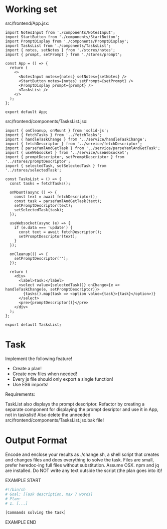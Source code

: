 # Working set

src/frontend/App.jsx:
```
import NotesInput from './components/NotesInput';
import StartButton from './components/StartButton';
import PromptDisplay from './components/PromptDisplay';
import TasksList from './components/TasksList';
import { notes, setNotes } from './stores/notes';
import { prompt, setPrompt } from './stores/prompt';

const App = () => {
  return (
    <>
      <NotesInput notes={notes} setNotes={setNotes} />
      <StartButton notes={notes} setPrompt={setPrompt} />
      <PromptDisplay prompt={prompt} />
      <TasksList />
    </>
  );
};

export default App;

```

src/frontend/components/TasksList.jsx:
```
import { onCleanup, onMount } from 'solid-js';
import { fetchTasks } from '../fetchTasks';
import { handleTaskChange } from '../service/handleTaskChange';
import { fetchDescriptor } from '../service/fetchDescriptor';
import { parseYamlAndGetTask } from '../service/parseYamlAndGetTask';
import { useWebsocket } from '../service/useWebsocket';
import { promptDescriptor, setPromptDescriptor } from '../stores/promptDescriptor';
import { selectedTask, setSelectedTask } from '../stores/selectedTask';

const TasksList = () => {
  const tasks = fetchTasks();

  onMount(async () => {
    const text = await fetchDescriptor();
    const task = parseYamlAndGetTask(text);
    setPromptDescriptor(text);
    setSelectedTask(task);
  });

  useWebsocket(async (e) => {
    if (e.data === 'update') {
      const text = await fetchDescriptor();
      setPromptDescriptor(text);
    }
  });

  onCleanup(() => {
    setPromptDescriptor('');
  });

  return (
    <div>
      <label>Task:</label>
      <select value={selectedTask()} onChange={e => handleTaskChange(e, setPromptDescriptor)}>
        {tasks().map(task => <option value={task}>{task}</option>)}
      </select>
      <pre>{promptDescriptor()}</pre>
    </div>
  );
};

export default TasksList;

```


# Task

Implement the following feature!

- Create a plan!
- Create new files when needed!
- Every js file should only export a single function!
- Use ES6 imports!

Requirements:

TaskList also displays the prompt descriptor. Refactor by creating a separate component for displaying the prompt desriptor and use it in App, not in taskslist! Also delete the unneeded src/frontend/components/TasksList.jsx.bak file!



# Output Format

Encode and enclose your results as ./change.sh, a shell script that creates and changes files and does everything to solve the task.
Files are small, prefer heredoc-ing full files without substitution.
Assume OSX.
npm and jq are installed.
Do NOT write any text outside the script (the plan goes into it)!


EXAMPLE START

```sh
#!/bin/sh
# Goal: [Task description, max 7 words]
# Plan:
# 1. [...]

[Commands solving the task]
```

EXAMPLE END

